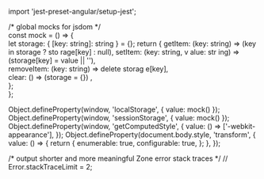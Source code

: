 
  
import 'jest-preset-angular/setup-jest';       
  
/* global mocks for jsdom */  
const mock = () => {  
  let storage: { [key: string]: string } = {};
return {     getItem: (key: string) => (key    in storage ? sto rage[key] : null),      setItem: (key: string, v alue:  str ing) => (storage[key] = value || ''),   
    removeItem: (key: string) => delete storag  e[key],       
    clear: () => (storage = {}) ,     
  };      
};   

Object.defineProperty(window, 'localStorage', { value: mock() });
Object.defineProperty(window, 'sessionStorage', { value: mock() });
Object.defineProperty(window, 'getComputedStyle', {
  value: () => ['-webkit-appearance'],
});
Object.defineProperty(document.body.style, 'transform', {
  value: () => { 
    return {
      enumerable: true,
      configurable: true,
    };
  },
});

/* output shorter and more meaningful Zone error stack traces */
// Error.stackTraceLimit = 2;
  
    
 
  

